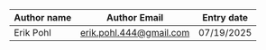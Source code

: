 Author name|Author Email|Entry date
-----------|------------|----------
Erik Pohl|erik.pohl.444@gmail.com|07/19/2025

